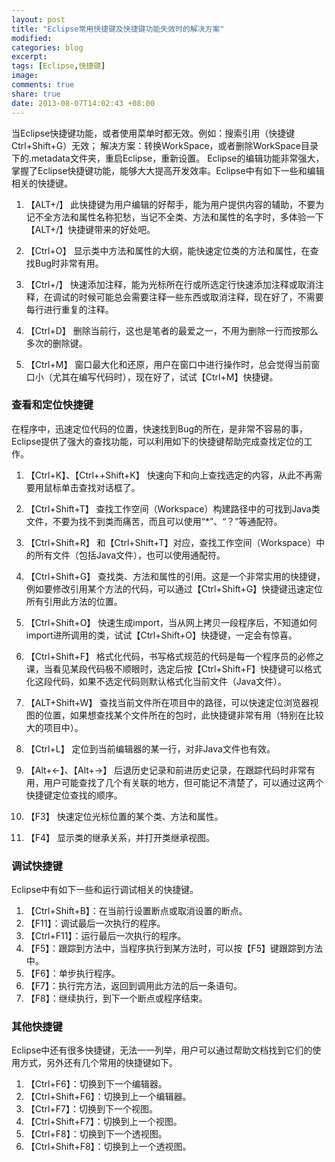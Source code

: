 ```yaml
---
layout: post
title: "Eclipse常用快捷键及快捷键功能失效时的解决方案"
modified:
categories: blog
excerpt:
tags: [Eclipse,快捷键]
image:
comments: true
share: true
date: 2013-08-07T14:02:43 +08:00
---
```


当Eclipse快捷键功能，或者使用菜单时都无效。例如：搜索引用（快捷键Ctrl+Shift+G）无效；
解决方案：转换WorkSpace，或者删除WorkSpace目录下的.metadata文件夹，重启Eclipse，重新设置。
Eclipse的编辑功能非常强大，掌握了Eclipse快捷键功能，能够大大提高开发效率。Eclipse中有如下一些和编辑相关的快捷键。
1. 【ALT+/】
此快捷键为用户编辑的好帮手，能为用户提供内容的辅助，不要为记不全方法和属性名称犯愁，当记不全类、方法和属性的名字时，多体验一下【ALT+/】快捷键带来的好处吧。

2. 【Ctrl+O】
显示类中方法和属性的大纲，能快速定位类的方法和属性，在查找Bug时非常有用。

3. 【Ctrl+/】
快速添加注释，能为光标所在行或所选定行快速添加注释或取消注释，在调试的时候可能总会需要注释一些东西或取消注释，现在好了，不需要每行进行重复的注释。

4. 【Ctrl+D】
删除当前行，这也是笔者的最爱之一，不用为删除一行而按那么多次的删除键。

5. 【Ctrl+M】
窗口最大化和还原，用户在窗口中进行操作时，总会觉得当前窗口小（尤其在编写代码时），现在好了，试试【Ctrl+M】快捷键。

### 查看和定位快捷键

在程序中，迅速定位代码的位置，快速找到Bug的所在，是非常不容易的事，Eclipse提供了强大的查找功能，可以利用如下的快捷键帮助完成查找定位的工作。

1. 【Ctrl+K】、【Ctrl++Shift+K】
快速向下和向上查找选定的内容，从此不再需要用鼠标单击查找对话框了。

2. 【Ctrl+Shift+T】
查找工作空间（Workspace）构建路径中的可找到Java类文件，不要为找不到类而痛苦，而且可以使用“*”、“？”等通配符。

3. 【Ctrl+Shift+R】
和【Ctrl+Shift+T】对应，查找工作空间（Workspace）中的所有文件（包括Java文件），也可以使用通配符。

4. 【Ctrl+Shift+G】
查找类、方法和属性的引用。这是一个非常实用的快捷键，例如要修改引用某个方法的代码，可以通过【Ctrl+Shift+G】快捷键迅速定位所有引用此方法的位置。

5. 【Ctrl+Shift+O】
快速生成import，当从网上拷贝一段程序后，不知道如何import进所调用的类，试试【Ctrl+Shift+O】快捷键，一定会有惊喜。

6. 【Ctrl+Shift+F】
格式化代码，书写格式规范的代码是每一个程序员的必修之课，当看见某段代码极不顺眼时，选定后按【Ctrl+Shift+F】快捷键可以格式化这段代码，如果不选定代码则默认格式化当前文件（Java文件）。

7. 【ALT+Shift+W】
查找当前文件所在项目中的路径，可以快速定位浏览器视图的位置，如果想查找某个文件所在的包时，此快捷键非常有用（特别在比较大的项目中）。

8. 【Ctrl+L】
定位到当前编辑器的某一行，对非Java文件也有效。

9. 【Alt+←】、【Alt+→】
后退历史记录和前进历史记录，在跟踪代码时非常有用，用户可能查找了几个有关联的地方，但可能记不清楚了，可以通过这两个快捷键定位查找的顺序。

10. 【F3】
快速定位光标位置的某个类、方法和属性。

11. 【F4】
显示类的继承关系，并打开类继承视图。

### 调试快捷键

Eclipse中有如下一些和运行调试相关的快捷键。

1. 【Ctrl+Shift+B】：在当前行设置断点或取消设置的断点。
2. 【F11】：调试最后一次执行的程序。
3. 【Ctrl+F11】：运行最后一次执行的程序。
4. 【F5】：跟踪到方法中，当程序执行到某方法时，可以按【F5】键跟踪到方法中。
5. 【F6】：单步执行程序。
6. 【F7】：执行完方法，返回到调用此方法的后一条语句。
7. 【F8】：继续执行，到下一个断点或程序结束。

### 其他快捷键

Eclipse中还有很多快捷键，无法一一列举，用户可以通过帮助文档找到它们的使用方式，另外还有几个常用的快捷键如下。
1. 【Ctrl+F6】：切换到下一个编辑器。
2. 【Ctrl+Shift+F6】：切换到上一个编辑器。
3. 【Ctrl+F7】：切换到下一个视图。
4. 【Ctrl+Shift+F7】：切换到上一个视图。
5. 【Ctrl+F8】：切换到下一个透视图。
6. 【Ctrl+Shift+F8】：切换到上一个透视图。

